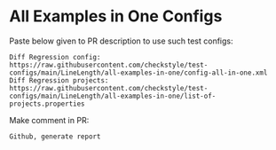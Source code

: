 # All Examples in One Configs
Paste below given to PR description to use such test configs:
```
Diff Regression config: https://raw.githubusercontent.com/checkstyle/test-configs/main/LineLength/all-examples-in-one/config-all-in-one.xml
Diff Regression projects: https://raw.githubusercontent.com/checkstyle/test-configs/main/LineLength/all-examples-in-one/list-of-projects.properties
```
Make comment in PR:
```
Github, generate report
```
